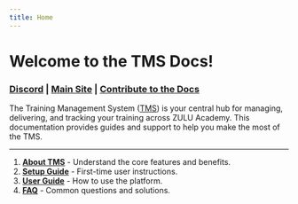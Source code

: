 ```yaml
---
title: Home
---
```


# Welcome to the TMS Docs!

### [Discord](https://discord.gg/cHPRF6mcCQ) | [Main Site](https://zuluacademy.xyz/) | [Contribute to the Docs](https://github.com/KaiSimpson13123/zulu-docs/tree/main)

The Training Management System ([TMS](https://zuluacademy.xyz/)) is your central hub for managing, delivering, and tracking your training across ZULU Academy. This documentation provides guides and support to help you make the most of the TMS.

---

1. **[About TMS](about.md)** - Understand the core features and benefits.
2. **[Setup Guide](setup.md)** - First-time user instructions.
3. **[User Guide](user-guide.md)** - How to use the platform.
4. **[FAQ](faq.md)** - Common questions and solutions.
